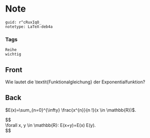 # Note
```
guid: r^cRuxIqO_
notetype: LaTeX-deb4a
```

### Tags
```
Reihe
wichtig
```

## Front
Wie lautet die \textit{Funktionalgleichung} der Exponentialfunktion?

## Back
$E(x)=\sum_{n=0}^{\infty} \frac{x^{n}}{n !}(x \in \mathbb{R})$.<div>
</div><div>$$</div><div>\forall x, y \in \mathbb{R}: E(x+y)=E(x) E(y).</div><div>$$
</div>
